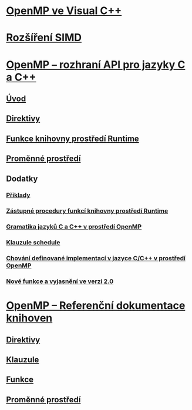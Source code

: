 # [OpenMP ve Visual C++](openmp-in-visual-cpp.md)
# [Rozšíření SIMD](openmp-simd.md)
# [OpenMP – rozhraní API pro jazyky C a C++](openmp-c-and-cpp-application-program-interface.md)
## [Úvod](1-introduction.md)
## [Direktivy](2-directives.md)
## [Funkce knihovny prostředí Runtime](3-run-time-library-functions.md)
## [Proměnné prostředí](4-environment-variables.md)
## Dodatky
### [Příklady](a-examples.md)
### [Zástupné procedury funkcí knihovny prostředí Runtime](b-stubs-for-run-time-library-functions.md)
### [Gramatika jazyků C a C++ v prostředí OpenMP](c-openmp-c-and-cpp-grammar.md)
### [Klauzule schedule](d-using-the-schedule-clause.md)
### [Chování definované implementací v jazyce C/C++ v prostředí OpenMP](e-implementation-defined-behaviors-in-openmp-c-cpp.md)
### [Nové funkce a vyjasnění ve verzi 2.0](f-new-features-and-clarifications-in-version-2-0.md)
# [OpenMP – Referenční dokumentace knihoven](reference/openmp-library-reference.md)
## [Direktivy](reference/openmp-directives.md)
## [Klauzule](reference/openmp-clauses.md)
## [Funkce](reference/openmp-functions.md)
## [Proměnné prostředí](reference/openmp-environment-variables.md)